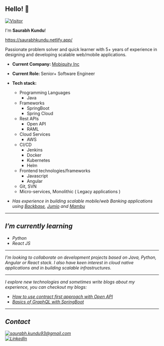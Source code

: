 <h2>Hello! 👋 </h2>

[![Visitor](https://visitor-badge.laobi.icu/badge?page_id=saurabhkundu)](https://github.com/VanSaurabh)

I'm <b> Saurabh Kundu</b>!

https://saurabhkundu.netlify.app/

Passionate problem solver and quick learner with 5+ years of experience in designing and developing scalable web/mobile applications.

- <b> Current Company: </b> [Mobiquity Inc]( https://www.mobiquity.com/ )
- <b> Current Role: </b> Senior+ Software Engineer
- <b> Tech stack: </b>
    - Programming Languages
         - Java
    - Frameworks
        - SpringBoot    
        - Spring Cloud
    - Rest APIs 
        - Open API
        - RAML
    - Cloud Services
      - AWS
    - CI/CD
        - Jenkins
        - Docker
        - Kubernetes
        - Helm
    - Frontend technologies/frameworks
        - Javascript
        - Angular
    - Git, SVN
    - Micro-services, Monolithic ( Legacy applications )
    
 - <i> Has experience in building scalable mobile/web Banking applications using [Backbase](https://www.backbase.com/), [Jumio](https://www.jumio.com/) and [Mambu](https://www.mambu.com/)
 
---------
<h2> I’m currently learning </h2>
  
- Python
- React JS

---------
<p> I’m looking to collaborate on development projects based on Java, Python, Angular or React stack. I also have keen interest in cloud native applications and in building scalable infrastructures. <p>
  
---------
I explore new technologies and sometimes write blogs about my experience, you can checkout my blogs:
  
   - [How to use contract first approach with Open API](https://www.linkedin.com/pulse/how-use-contract-first-approach-open-api-saurabh-kundu/)
   - [Basics of GraphQL with SpringBoot](https://www.linkedin.com/pulse/basics-graphql-springboot-saurabh-kundu/)
  
---------
 <h2> Contact </h2>
  
  <a href="mailto:saurabh.kundu93@gmail.com">![saurabh.kundu93@gmail.com](https://img.shields.io/badge/Gmail-D14836?style=for-the-badge&logo=gmail&logoColor=white)</a>
  <br>
  <a href="https://www.linkedin.com/in/saurabhkundu/">![LinkedIn](https://img.shields.io/badge/LinkedIn-0077B5?style=for-the-badge&logo=linkedin&logoColor=white)</a>
